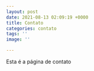 ```yaml
---
layout: post
date: 2021-08-13 02:09:19 +0000
title: Contato
categories: contato
tags: ''
image: ''

---
```

Esta é a página de contato